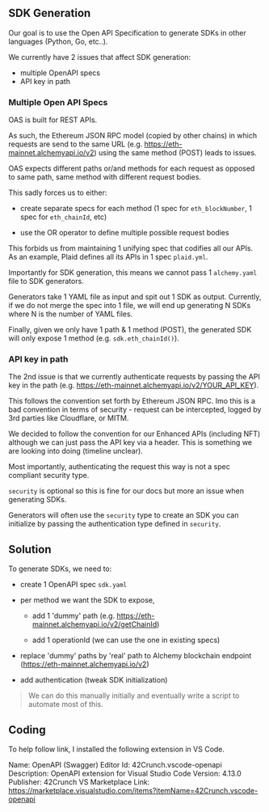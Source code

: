 ## SDK Generation

Our goal is to use the Open API Specification to generate SDKs in other languages (Python, Go, etc..).

We currently have 2 issues that affect SDK generation:

- multiple OpenAPI specs
- API key in path

### Multiple Open API Specs

OAS is built for REST APIs.

As such, the Ethereum JSON RPC model (copied by other chains) in which requests are send to the same URL (e.g. https://eth-mainnet.alchemyapi.io/v2) using the same method (POST) leads to issues.

OAS expects different paths or/and methods for each request as opposed to same path, same method with different request bodies.

This sadly forces us to either:

- create separate specs for each method (1 spec for `eth_blockNumber`, 1 spec for `eth_chainId`, etc)

- use the OR operator to define multiple possible request bodies

This forbids us from maintaining 1 unifying spec that codifies all our APIs.
As an example, Plaid defines all its APIs in 1 spec `plaid.yml`.

Importantly for SDK generation, this means we cannot pass 1 `alchemy.yaml` file to SDK generators.

Generators take 1 YAML file as input and spit out 1 SDK as output.
Currently, if we do not merge the spec into 1 file, we will end up generating N SDKs where N is the number of YAML files.

Finally, given we only have 1 path & 1 method (POST), the generated SDK will only expose 1 method (e.g. `sdk.eth_chainId()`).

### API key in path

The 2nd issue is that we currently authenticate requests by passing the API key in the path (e.g. https://eth-mainnet.alchemyapi.io/v2/YOUR_API_KEY).

This follows the convention set forth by Ethereum JSON RPC. Imo this is a bad convention in terms of security - request can be intercepted, logged by 3rd parties like Cloudflare, or MITM.

We decided to follow the convention for our Enhanced APIs (including NFT) although we can just pass the API key via a header. This is something we are looking into doing (timeline unclear).

Most importantly, authenticating the request this way is not a spec compliant security type.

`security` is optional so this is fine for our docs but more an issue when generating SDKs.

Generators will often use the `security` type to create an SDK you can initialize by passing the authentication type defined in `security`.

## Solution

To generate SDKs, we need to:

- create 1 OpenAPI spec `sdk.yaml`

- per method we want the SDK to expose,

  - add 1 'dummy' path
    (e.g. https://eth-mainnet.alchemyapi.io/v2/getChainId)

  - add 1 operationId (we can use the one in existing specs)

- replace 'dummy' paths by 'real' path to Alchemy blockchain endpoint (https://eth-mainnet.alchemyapi.io/v2)

- add authentication (tweak SDK initialization)

> We can do this manually initially and eventually write a script to automate most of this.

## Coding

To help follow link, I installed the following extension in VS Code.

Name: OpenAPI (Swagger) Editor
Id: 42Crunch.vscode-openapi
Description: OpenAPI extension for Visual Studio Code
Version: 4.13.0
Publisher: 42Crunch
VS Marketplace Link: https://marketplace.visualstudio.com/items?itemName=42Crunch.vscode-openapi
